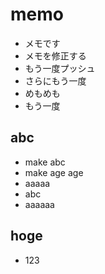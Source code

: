 # memo

- メモです
- メモを修正する
- もう一度プッシュ
- さらにもう一度
- めもめも
- もう一度

## abc

- make abc
- make age age
- aaaaa
- abc
- aaaaaa

## hoge

- 123
